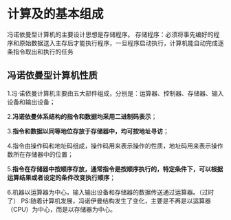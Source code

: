 

# 计算及的基本组成

冯诺依曼型计算机的主要设计思想是存储程序。
存储程序：必须将事先编好的程序和原始数据送入主存后才能执行程序，一旦程序启动执行，计算机能自动完成逐条指令取出和执行的任务
## 冯诺依曼型计算机性质
1.冯·诺依曼计算机主要由五大部件组成，分别是：运算器、控制器、存储器、输入设备和输出设备；

2.**冯诺依曼体系结构的指令和数据均采用二进制码表示**；

3.**指令和数据以同等地位存放于存储器中，均可按地址寻访**；

4.指令由操作码和地址码组成，操作码用来表示操作的性质，地址码用来表示操作数所在存储器中的位置；

5.**指令在存储器中按顺序存放，通常指令是按顺序执行的，特定条件下，可以根据运算结果或者设定的条件改变执行顺序**；

6.机器以运算器为中心，输入输出设备和存储器的数据传送通过运算器。（过时了）
PS:随着计算机发展，冯诺伊曼结构发生了变化，主要是不再是以运算器（CPU）为中心，而是以存储器为中心。


<!--stackedit_data:
eyJoaXN0b3J5IjpbLTE3MDkzNDMxNDQsMjAxNjc2MzYxOF19
-->